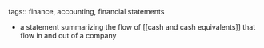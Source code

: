 tags:: finance, accounting, financial statements

- a statement summarizing the flow of [[cash and cash equivalents]] that flow in and out of a company